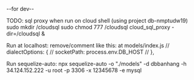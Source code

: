 --for dev--

TODO: sql proxy when run on cloud shell (using project db-nmptudw19)
sudo mkdir /cloudsql
sudo chmod 777 /cloudsql
cloud_sql_proxy -dir=/cloudsql &

Run at localhost:
    remove/comment like this: at models/index.js
    // dialectOptions: {
    //     socketPath: process.env.DB_HOST
    // },

Run sequelize-auto: 
    npx sequelize-auto -o "./models" -d dbbanhang -h 34.124.152.222 -u root -p 3306 -x 12345678 -e mysql